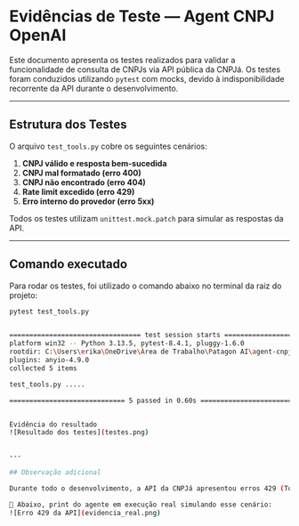 # Evidências de Teste — Agent CNPJ OpenAI

Este documento apresenta os testes realizados para validar a funcionalidade de consulta de CNPJs via API pública da CNPJá. Os testes foram conduzidos utilizando `pytest` com mocks, devido à indisponibilidade recorrente da API durante o desenvolvimento.

---

## Estrutura dos Testes

O arquivo `test_tools.py` cobre os seguintes cenários:

1. **CNPJ válido e resposta bem-sucedida**
2. **CNPJ mal formatado (erro 400)**
3. **CNPJ não encontrado (erro 404)**
4. **Rate limit excedido (erro 429)**
5. **Erro interno do provedor (erro 5xx)**

Todos os testes utilizam `unittest.mock.patch` para simular as respostas da API.

---

## Comando executado

Para rodar os testes, foi utilizado o comando abaixo no terminal da raiz do projeto:

```bash
pytest test_tools.py


================================= test session starts =================================
platform win32 -- Python 3.13.5, pytest-8.4.1, pluggy-1.6.0
rootdir: C:\Users\erika\OneDrive\Área de Trabalho\Patagon AI\agent-cnpj-openai
plugins: anyio-4.9.0
collected 5 items

test_tools.py .....                                                       [100%]

============================= 5 passed in 0.60s =============================


Evidência do resultado
![Resultado dos testes](testes.png)


---

## Observação adicional

Durante todo o desenvolvimento, a API da CNPJá apresentou erros 429 (Too Many Requests), impedindo testes com CNPJs reais.

📸 Abaixo, print do agente em execução real simulando esse cenário:
![Erro 429 da API](evidencia_real.png)
